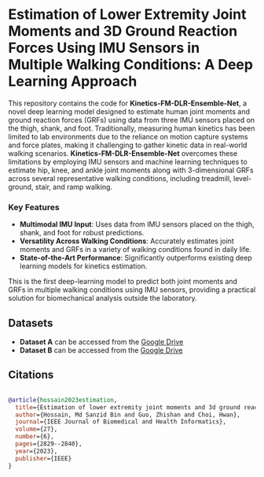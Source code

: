 #  Estimation of Lower Extremity Joint Moments and 3D Ground Reaction Forces Using IMU Sensors in Multiple Walking Conditions: A Deep Learning Approach

This repository contains the code for **Kinetics-FM-DLR-Ensemble-Net**, a novel deep learning model designed to estimate human joint moments and ground reaction forces (GRFs) using data from three IMU sensors placed on the thigh, shank, and foot. Traditionally, measuring human kinetics has been limited to lab environments due to the reliance on motion capture systems and force plates, making it challenging to gather kinetic data in real-world walking scenarios. **Kinetics-FM-DLR-Ensemble-Net** overcomes these limitations by employing IMU sensors and machine learning techniques to estimate hip, knee, and ankle joint moments along with 3-dimensional GRFs across several representative walking conditions, including treadmill, level-ground, stair, and ramp walking.

### Key Features
- **Multimodal IMU Input**: Uses data from IMU sensors placed on the thigh, shank, and foot for robust predictions.
- **Versatility Across Walking Conditions**: Accurately estimates joint moments and GRFs in a variety of walking conditions found in daily life.
- **State-of-the-Art Performance**: Significantly outperforms existing deep learning models for kinetics estimation.

This is the first deep-learning model to predict both joint moments and GRFs in multiple walking conditions using IMU sensors, providing a practical solution for biomechanical analysis outside the laboratory.


## Datasets
- **Dataset A** can be accessed from the [Google Drive](https://drive.google.com/drive/folders/16UA4C2zR-4kOQIyLNUUEiWohwOfMg6N8?usp=sharing)
- **Dataset B** can be accessed from the [Google Drive](https://drive.google.com/file/d/1KeJ28eHjcqvFv5FeLutdStfs9GGYq-I_/view?usp=sharing)

## Citations

``` bibtex

@article{hossain2023estimation,
  title={Estimation of lower extremity joint moments and 3d ground reaction forces using imu sensors in multiple walking conditions: A deep learning approach},
  author={Hossain, Md Sanzid Bin and Guo, Zhishan and Choi, Hwan},
  journal={IEEE Journal of Biomedical and Health Informatics},
  volume={27},
  number={6},
  pages={2829--2840},
  year={2023},
  publisher={IEEE}
}
